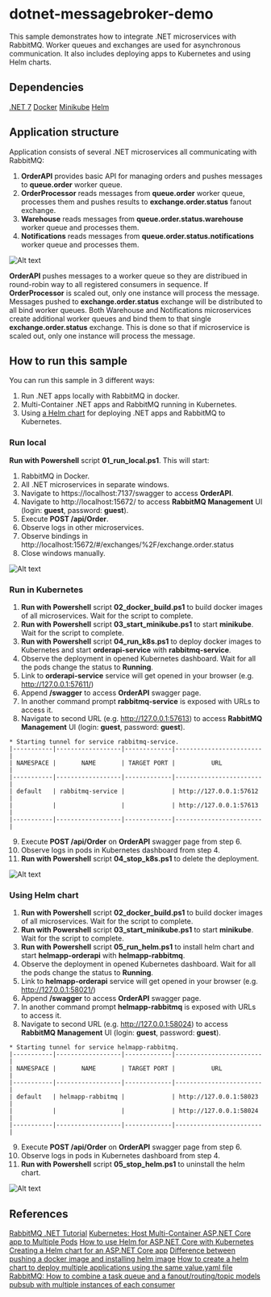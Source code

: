 # dotnet-messagebroker-demo

This sample demonstrates how to integrate .NET microservices with RabbitMQ. Worker queues and exchanges are used for asynchronous communication. It also includes deploying apps to Kubernetes and using Helm charts.

## Dependencies
[.NET 7](https://dotnet.microsoft.com/en-us/download/dotnet/7.0)
[Docker](https://docs.docker.com/engine/install/)
[Minikube](https://minikube.sigs.k8s.io/docs/start/)
[Helm](https://helm.sh/docs/intro/install/)

## Application structure

Application consists of several .NET microservices all communicating with RabbitMQ:
1. **OrderAPI** provides basic API for managing orders and pushes messages to **queue.order** worker queue.
2. **OrderProcessor** reads messages from **queue.order** worker queue, processes them and pushes results to **exchange.order.status** fanout exchange.
3. **Warehouse** reads messages from **queue.order.status.warehouse** worker queue and processes them.
4. **Notifications** reads messages from **queue.order.status.notifications** worker queue and processes them.

![Alt text](docs/rabbitmq_integration.png?raw=true "Application structure")

**OrderAPI** pushes messages to a worker queue so they are distribued in round-robin way to all registered consumers in sequence. If **OrderProcessor** is scaled out, only one instance will process the message.
Messages pushed to **exchange.order.status** exchange will be distributed to all bind worker queues. Both Warehouse and Notifications microservices create additional worker queues and bind them to that single **exchange.order.status** exchange. This is done so that if microservice is scaled out, only one instance will process the message.

## How to run this sample

You can run this sample in 3 different ways:
1. Run .NET apps locally with RabbitMQ in docker.
2. Multi-Container .NET apps and RabbitMQ running in Kubernetes.
3. Using [a Helm chart](https://github.com/helm/helm) for deploying .NET apps and RabbitMQ to Kubernetes.

### Run local

**Run with Powershell** script **01_run_local.ps1**. This will start:
1. RabbitMQ in Docker.
2. All .NET microservices in separate windows.
3. Navigate to https://localhost:7137/swagger to access **OrderAPI**.
4. Navigate to http://localhost:15672/ to access **RabbitMQ Management** UI (login: **guest**, password: **guest**).
5. Execute **POST /api/Order**.
6. Observe logs in other microservices.
7. Observe bindings in http://localhost:15672/#/exchanges/%2F/exchange.order.status
8. Close windows manually.

![Alt text](docs/run_local.png?raw=true "Run local")

### Run in Kubernetes

1. **Run with Powershell** script **02_docker_build.ps1** to build docker images of all microservices. Wait for the script to complete.
2. **Run with Powershell** script **03_start_minikube.ps1** to start **minikube**. Wait for the script to complete.
3. **Run with Powershell** script **04_run_k8s.ps1** to deploy docker images to Kubernetes and start **orderapi-service** with **rabbitmq-service**.
4. Observe the deployment in opened Kubernetes dashboard. Wait for all the pods change the status to **Running**.
5. Link to **orderapi-service** service will get opened in your browser (e.g. http://127.0.0.1:57611/)
6. Append **/swagger** to access **OrderAPI** swagger page.
7. In another command prompt **rabbitmq-service** is exposed with URLs to access it.
8. Navigate to second URL (e.g. http://127.0.0.1:57613) to access **RabbitMQ Management** UI (login: **guest**, password: **guest**).

```
* Starting tunnel for service rabbitmq-service.
|-----------|------------------|-------------|------------------------|
| NAMESPACE |       NAME       | TARGET PORT |          URL           |
|-----------|------------------|-------------|------------------------|
| default   | rabbitmq-service |             | http://127.0.0.1:57612 |
|           |                  |             | http://127.0.0.1:57613 |
|-----------|------------------|-------------|------------------------|
```

9. Execute **POST /api/Order** on **OrderAPI** swagger page from step 6.
10. Observe logs in pods in Kubernetes dashboard from step 4.
11. **Run with Powershell** script **04_stop_k8s.ps1** to delete the deployment.

![Alt text](docs/run_k8s.png?raw=true "Run in Kubernetes")

### Using Helm chart

1. **Run with Powershell** script **02_docker_build.ps1** to build docker images of all microservices. Wait for the script to complete.
2. **Run with Powershell** script **03_start_minikube.ps1** to start **minikube**. Wait for the script to complete.
3. **Run with Powershell** script **05_run_helm.ps1** to install helm chart and start **helmapp-orderapi** with **helmapp-rabbitmq**.
4. Observe the deployment in opened Kubernetes dashboard. Wait for all the pods change the status to **Running**.
5. Link to **helmapp-orderapi** service will get opened in your browser (e.g. http://127.0.0.1:58021/)
6. Append **/swagger** to access **OrderAPI** swagger page.
7. In another command prompt **helmapp-rabbitmq** is exposed with URLs to access it.
8. Navigate to second URL (e.g. http://127.0.0.1:58024) to access **RabbitMQ Management** UI (login: **guest**, password: **guest**).

```
* Starting tunnel for service helmapp-rabbitmq.
|-----------|------------------|-------------|------------------------|
| NAMESPACE |       NAME       | TARGET PORT |          URL           |
|-----------|------------------|-------------|------------------------|
| default   | helmapp-rabbitmq |             | http://127.0.0.1:58023 |
|           |                  |             | http://127.0.0.1:58024 |
|-----------|------------------|-------------|------------------------|
```

9. Execute **POST /api/Order** on **OrderAPI** swagger page from step 6.
10. Observe logs in pods in Kubernetes dashboard from step 4.
11. **Run with Powershell** script **05_stop_helm.ps1** to uninstall the helm chart.

![Alt text](docs/helmchart_structure.png?raw=true "Helm chart structure")

## References
[RabbitMQ .NET Tutorial](https://www.rabbitmq.com/tutorials/tutorial-one-dotnet.html)
[Kubernetes: Host Multi-Container ASP.NET Core app to Multiple Pods](https://www.yogihosting.com/aspnet-core-kubernetes-multi-pods/)
[How to use Helm for ASP.NET Core with Kubernetes](https://www.yogihosting.com/helm-charts-aspnet-core-kubernetes/)
[Creating a Helm chart for an ASP.NET Core app](https://andrewlock.net/deploying-asp-net-core-applications-to-kubernetes-part-4-creating-a-helm-chart-for-an-aspnetcore-app/)
[Difference between pushing a docker image and installing helm image](https://stackoverflow.com/questions/70093925/difference-between-pushing-a-docker-image-and-installing-helm-image)
[How to create a helm chart to deploy multiple applications using the same value.yaml file](https://stackoverflow.com/questions/48806009/how-to-create-a-helm-chart-to-deploy-multiple-applications-using-the-same-value)
[RabbitMQ: How to combine a task queue and a fanout/routing/topic models](https://stackoverflow.com/questions/36112650/rabbitmq-how-to-combine-a-task-queue-and-a-fanout-routing-topic-models)
[pubsub with multiple instances of each consumer](https://softwareengineering.stackexchange.com/questions/354400/pubsub-with-multiple-instances-of-each-consumer)